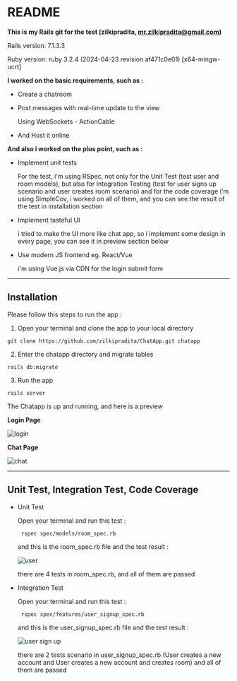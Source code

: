 # README
**This is my Rails git for the test (zilkipradita, mr.zilkipradita@gmail.com)**

Rails version: 7.1.3.3

Ruby version: ruby 3.2.4 (2024-04-23 revision af471c0e01) [x64-mingw-ucrt]

**I worked on the basic requirements, such as :** 

* Create a chatroom

* Post messages with real-time update to the view
  
  Using WebSockets - ActionCable

* And Host it online

**And also i worked on the plus point, such as :**

* Implement unit tests

  For the test, i'm using RSpec, not only for the Unit Test (test user and room models),
  but also for Integration Testing (test for user signs up scenario and user creates room scenario)
  and for the code coverage i'm using SimpleCov, i worked on all of them,
  and you can see the result of the test in installation section

* Implement tasteful UI

  i tried to make the UI more like chat app, so i implement some design in every page, you can see it in preview section below

* Use modern JS frontend eg. React/Vue

  i'm using Vue.js via CDN for the login submit form

--------------------------------------------------------------------------
## Installation

Please follow this steps to run the app : 

1. Open your terminal and clone the app to your local directory
```
git clone https://github.com/zilkipradita/ChatApp.git chatapp
```
2. Enter the chatapp directory and migrate tables
```
rails db:migrate
```
3. Run the app
```
rails server
```
The Chatapp is up and running, and here is a preview

**Login Page**

![login](https://github.com/zilkipradita/ChatApp/assets/11170489/48b5602b-fc9f-4ceb-9f75-b21c404a7337)

**Chat Page**

![chat](https://github.com/zilkipradita/ChatApp/assets/11170489/69cf793a-69ca-4f67-b638-1f22d8543a62)

--------------------------------------------------------------------------
## Unit Test, Integration Test, Code Coverage

* Unit Test

  Open your terminal and run this test :
  ```
   rspec spec/models/room_spec.rb
  ```
  and this is the room_spec.rb file and the test result :
  
  ![user](https://github.com/zilkipradita/ChatApp/assets/11170489/90bdde0b-7a9e-4e5f-b666-0c6ee8f9adad)
  
  there are 4 tests in room_spec.rb, and all of them are passed


  
* Integration Test

  Open your terminal and run this test :
  ```
   rspec spec/features/user_signup_spec.rb
  ```
  and this is the user_signup_spec.rb file and the test result :

  ![user sign up](https://github.com/zilkipradita/ChatApp/assets/11170489/199acaf4-0611-4f9c-9411-1b4bccfcf336)

  there are 2 tests scenario in user_signup_spec.rb (User creates a new account and User creates a new account and creates room)
  and all of them are passed



